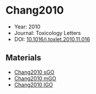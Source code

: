 <a name="article" />

# Chang2010

* Year: 2010
* Journal: Toxicology Letters
* DOI: <a href="https://doi.org/10.1016/j.toxlet.2010.11.016">10.1016/j.toxlet.2010.11.016</a>

## Materials
* [Chang2010 sGO](nanowiki425.md)
* [Chang2010 mGO](nanowiki423.md)
* [Chang2010 lGO](nanowiki424.md)
